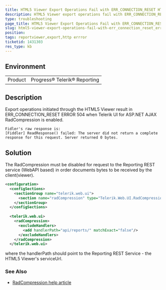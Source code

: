 ```yaml
---
title: HTML5 Viewer Export Operations Fail with ERR_CONNECTION_RESET HTTP Error 504
description: HTML5 Viewer export operations fail with ERR_CONNECTION_RESET HTTP Error 504
type: troubleshooting
page_title: HTML5 Viewer Export Operations Fail with ERR_CONNECTION_RESET HTTP Error 504
slug: html5-viewer-export-operations-fail-with-err_connection_reset_error_504
position: 
tags: reportviewer,export,http errror
ticketid: 1431303
res_type: kb
---
```


## Environment
<table>
	<tr>
		<td>Product</td>
		<td>Progress® Telerik® Reporting</td>
	</tr>
</table>


## Description
Export operations initiated through the HTML5 Viewer result in ERR_CONNECTION_RESET ERROR 504 when Telerik UI for ASP.NET AJAX RadCompression is enabled.
```
Fidler's raw response is:
[Fiddler] ReadResponse() failed: The server did not return a complete response for this request. Server returned 0 bytes.                                                                                                                                                                                                                                                                                                                                                                                                       
```
## Solution
The RadCompression must be disabled for request to the Reporting REST service (WebAPI based) in order documents bytes to be received by the client(viewer).
``` XML
<configuration>
  <configSections>
    <sectionGroup name="telerik.web.ui">
      <section name="radCompression" type="Telerik.Web.UI.RadCompressionConfigurationSection, Telerik.Web.UI, PublicKeyToken=121fae78165ba3d4" allowDefinition="MachineToApplication" requirePermission="false"/>
    </sectionGroup>
  </configSections>
   
  <telerik.web.ui>
    <radCompression>
      <excludeHandlers>
        <add handlerPath="api/reports/" matchExact="false"/>
      </excludeHandlers>
    </radCompression>
  </telerik.web.ui>
```
where the handlerPath should point to the Reporting REST Service - the HTML5 Viewer's serviceUrl.

### See Also
* [RadCompression help article](https://docs.telerik.com/devtools/aspnet-ajax/controls/radcompression)
